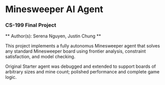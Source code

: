 # Minesweeper AI Agent
### CS-199 Final Project

** Author(s): Serena Nguyen, Justin Chung **

This project implements a fully autonomus Minesweeper
agent that solves any standard Minesweeper board using
frontier analysis, constraint satisfaction, and model
checking. 

Original Starter agent was debugged and extended to support
boards of arbitrary sizes and mine count; polished performance
and complete game logic.
